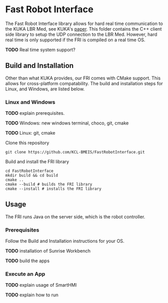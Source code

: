 # Fast Robot Interface
The Fast Robot Interface library allows for hard real time communication to the KUKA LBR Med, see KUKA's [paper](http://www.best-of-robotics.org/pages/publications/KUKA_FRI_from_WS_Proceedings_ICRA2010.pdf). This folder contains the C++ client side library to setup the UDP connection to the LBR Med. However, hard real time is only supported if the FRI is compiled on a real time OS.

**TODO** Real time system support?
## Build and Installation
Other than what KUKA provides, our FRI comes with CMake support. This allows for cross-platform compatability. The build and installation steps for Linux, and Windows, are listed below.
### Linux and Windows
**TODO** explain prerequisites. 

**TODO** Windows: new windows terminal, choco, git, cmake

**TODO** Linux: git, cmake

Clone this repository
```shell
git clone https://github.com/KCL-BMEIS/FastRobotInterface.git
```
Build and install the FRI library
```shell
cd FastRobotInterface
mkdir build && cd build
cmake ..
cmake --build # builds the FRI library
cmake --install # installs the FRI library
```
## Usage
The FRI runs Java on the server side, which is the robot controller. 

### Prerequisites
Follow the Build and Installation instructions for your OS.

**TODO** installation of Sunrise Workbench

**TODO** build the apps

### Execute an App
**TODO** explain usage of SmartHMI

**TODO** explain how to run
